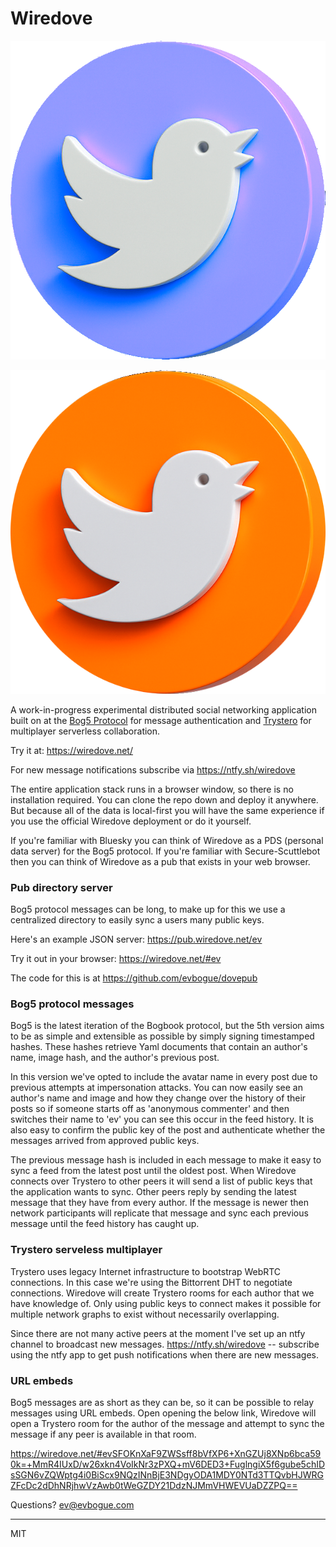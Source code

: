 # Wiredove 

![Wiredove Logo](dove.png)

![Aproto Logo](doveorange.png)

A work-in-progress experimental distributed social networking application built on at the [Bog5 Protocol](https://github.com/evbogue/bog5) for message authentication and [Trystero](https://github.com/dmotz/trystero) for multiplayer serverless collaboration.

Try it at: https://wiredove.net/

For new message notifications subscribe via https://ntfy.sh/wiredove

The entire application stack runs in a browser window, so there is no installation required. You can clone the repo down and deploy it anywhere. But because all of the data is local-first you will have the same experience if you use the official Wiredove deployment or do it yourself. 

If you're familiar with Bluesky you can think of Wiredove as a PDS (personal data server) for the Bog5 protocol. If you're familiar with Secure-Scuttlebot then you can think of Wiredove as a pub that exists in your web browser.

### Pub directory server

Bog5 protocol messages can be long, to make up for this we use a centralized directory to easily sync a users many public keys.

Here's an example JSON server: https://pub.wiredove.net/ev

Try it out in your browser: https://wiredove.net/#ev

The code for this is at https://github.com/evbogue/dovepub

### Bog5 protocol messages

Bog5 is the latest iteration of the Bogbook protocol, but the 5th version aims to be as simple and extensible as possible by simply signing timestamped hashes. These hashes retrieve Yaml documents that contain an author's name, image hash, and the author's previous post. 

In this version we've opted to include the avatar name in every post due to previous attempts at impersonation attacks. You can now easily see an author's name and image and how they change over the history of their posts so if someone starts off as 'anonymous commenter' and then switches their name to 'ev' you can see this occur in the feed history. It is also easy to confirm the public key of the post and authenticate whether the messages arrived from approved public keys.

The previous message hash is included in each message to make it easy to sync a feed from the latest post until the oldest post. When Wiredove connects over Trystero to other peers it will send a list of public keys that the application wants to sync. Other peers reply by sending the latest message that they have from every author. If the message is newer then network participants will replicate that message and sync each previous message until the feed history has caught up.

### Trystero serveless multiplayer

Trystero uses legacy Internet infrastructure to bootstrap WebRTC connections. In this case we're using the Bittorrent DHT to negotiate connections. Wiredove will create Trystero rooms for each author that we have knowledge of. Only using public keys to connect makes it possible for multiple network graphs to exist without necessarily overlapping.

Since there are not many active peers at the moment I've set up an ntfy channel to broadcast new messages. https://ntfy.sh/wiredove -- subscribe using the ntfy app to get push notifications when there are new messages.

### URL embeds

Bog5 messages are as short as they can be, so it can be possible to relay messages using URL embeds. Open opening the below link, Wiredove will open a Trystero room for the author of the message and attempt to sync the message if any peer is available in that room. 

https://wiredove.net/#evSFOKnXaF9ZWSsff8bVfXP6+XnGZUj8XNp6bca590k=+MmR4IUxD/w26xkn4VoIkNr3zPXQ+mV6DED3+FuglngiX5f6gube5chIDsSGN6vZQWptg4i0BiScx9NQzINnBjE3NDgyODA1MDY0NTd3TTQvbHJWRGZFcDc2dDhNRjhwVzAwb0tWeGZDY21DdzNJMmVHWEVUaDZZPQ==

Questions? ev@evbogue.com

---
MIT
